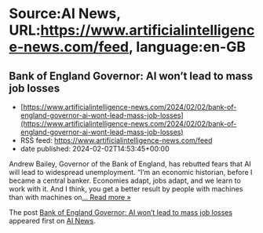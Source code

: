 # Source:AI News, URL:https://www.artificialintelligence-news.com/feed, language:en-GB

## Bank of England Governor: AI won’t lead to mass job losses
 - [https://www.artificialintelligence-news.com/2024/02/02/bank-of-england-governor-ai-wont-lead-mass-job-losses](https://www.artificialintelligence-news.com/2024/02/02/bank-of-england-governor-ai-wont-lead-mass-job-losses)
 - RSS feed: https://www.artificialintelligence-news.com/feed
 - date published: 2024-02-02T14:53:45+00:00

<p>Andrew Bailey, Governor of the Bank of England, has rebutted fears that AI will lead to widespread unemployment. &#8220;I&#8217;m an economic historian, before I became a central banker. Economies adapt, jobs adapt, and we learn to work with it. And I think, you get a better result by people with machines than with machines on<a class="excerpt-read-more" href="https://www.artificialintelligence-news.com/2024/02/02/bank-of-england-governor-ai-wont-lead-mass-job-losses/" title="ReadBank of England Governor: AI won&#8217;t lead to mass job losses">... Read more &#187;</a></p>
<p>The post <a href="https://www.artificialintelligence-news.com/2024/02/02/bank-of-england-governor-ai-wont-lead-mass-job-losses/">Bank of England Governor: AI won&#8217;t lead to mass job losses</a> appeared first on <a href="https://www.artificialintelligence-news.com">AI News</a>.</p>

